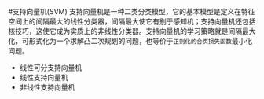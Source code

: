 #支持向量机(SVM)
支持向量机是一种二类分类模型，它的基本模型是定义在特征空间上的间隔最大的线性分类器，间隔最大使它有别于感知机；支持向量机还包括核技巧，这使它成为实质上的非线性分类器。支持向量机的学习策略就是间隔最大化，可形式化为一个求解凸二次规划的问题，也等价于<code>正则化的合页损失函数</code>最小化问题。

* 线性可分支持向量机
* 线性支持向量机
* 非线性支持向量机